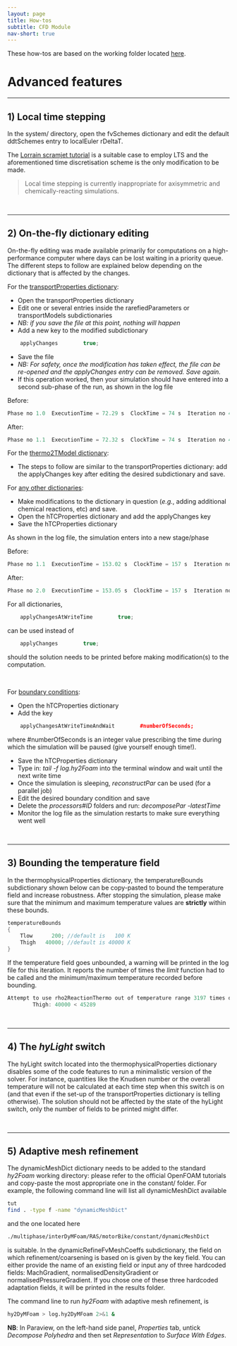 ```yaml
---
layout: page
title: How-tos
subtitle: CFD Module
nav-short: true
---
```


These how-tos are based on the working folder located [here](https://github.com/vincentcasseau/hyStrath/tree/master/run/hyStrath/hy2Foam/genericCase).  

# Advanced features

---  
## 1) Local time stepping
  
In the <dirname>system/</dirname> directory, open the <dict>fvSchemes</dict> dictionary and edit the default <dictkey>ddtSchemes</dictkey> entry to <dictval>localEuler rDeltaT</dictval>.

The [Lorrain scramjet tutorial](https://vincentcasseau.github.io/tutos-hyfoam/#3-lorrain-geometry) is a suitable case to employ LTS and the aforementioned time discretisation scheme is the only modification to be made.  

> Local time stepping is currently inappropriate for axisymmetric and chemically-reacting simulations. 

<br>

---  
## 2) On-the-fly dictionary editing  

On-the-fly editing was made available primarily for computations on a high-performance computer where days can be lost waiting in a priority queue. The different steps to follow are explained below depending on the dictionary that is affected by the changes.

For the <u><dict>transportProperties</dict> dictionary</u>:  
  + Open the <dict>transportProperties</dict> dictionary  
  + Edit one or several entries inside the <subdict>rarefiedParameters</subdict> or <subdict>transportModels</subdict> subdictionaries  
  + <i>NB: if you save the file at this point, nothing will happen</i> 
  + Add a new key to the modified subdictionary
```c++
    applyChanges        true;
```
  + Save the file  
  + <i>NB: For safety, once the modification has taken effect, the file can be re-opened and the <dictkey>applyChanges</dictkey> entry can be removed. Save again.</i> 
  + If this operation worked, then your simulation should have entered into a second sub-phase of the run, as shown in the log file

Before:  

```c++
Phase no 1.0  ExecutionTime = 72.29 s  ClockTime = 74 s  Iteration no 4504 (0.04 s)
```

After:

```c++
Phase no 1.1  ExecutionTime = 72.32 s  ClockTime = 74 s  Iteration no 4505 (0.03 s)
```

For the <u><dict>thermo2TModel</dict> dictionary</u>:  
  + The steps to follow are similar to the <dict>transportProperties</dict> dictionary: add the <dictkey>applyChanges</dictkey> key after editing the desired subdictionary and save.  


For <u>any other dictionaries</u>:  
  + Make modifications to the dictionary in question (_e.g._, adding additional chemical reactions, etc) and save.  
  + Open the <dict>hTCProperties</dict> dictionary and add the <dictkey>applyChanges<dictkey> key
  + Save the <dict>hTCProperties</dict> dictionary  

As shown in the log file, the simulation enters into a new stage/phase

Before:  

```c++
Phase no 1.1  ExecutionTime = 153.02 s  ClockTime = 157 s  Iteration no 9074 (0.03 s)
```

After:

```c++
Phase no 2.0  ExecutionTime = 153.05 s  ClockTime = 157 s  Iteration no 9075 (0.03 s)
```

For all dictionaries, 

```c++
    applyChangesAtWriteTime        true;
```

can be used instead of 

```c++
    applyChanges        true;
```

should the solution needs to be printed before making modification(s) to the computation.  

<br>

For <u>boundary conditions</u>:  
  + Open the <dict>hTCProperties</dict> dictionary   
  + Add the key
```c++
    applyChangesAtWriteTimeAndWait        #numberOfSeconds;
``` 
where <dictval>#numberOfSeconds</dictval> is an integer value prescribing the time during which the simulation will be paused (give yourself enough time!).  
  + Save the <dict>hTCProperties</dict> dictionary   
  + Type in: _tail -f log.hy2Foam_ into the terminal window and wait until the next write time  
  + Once the simulation is sleeping, _reconstructPar_ can be used (for a parallel job)  
  + Edit the desired boundary condition and save  
  + Delete the _processors#ID_ folders and run: _decomposePar -latestTime_ 
  + Monitor the log file as the simulation restarts to make sure everything went well  

<br>

---  
## 3) Bounding the temperature field

In the <dict>thermophysicalProperties</dict> dictionary, the <subdict>temperatureBounds</subdict> subdictionary shown below can be copy-pasted to bound the temperature field and increase robustness. After stopping the simulation, please make sure that the minimum and maximum temperature values are <b>strictly</b> within these bounds.

```c++
temperatureBounds
{
    Tlow      200; //default is   100 K
    Thigh   40000; //default is 40000 K
}
```

If the temperature field goes unbounded, a warning will be printed in the log file for this iteration. It reports the number of times the _limit_ function had to be called and the minimum/maximum temperature recorded before bounding.

```c++
Attempt to use rho2ReactionThermo out of temperature range 3197 times during this iteration.
		Thigh: 40000 < 45289
```

<br>

---  
## 4) The _hyLight_ switch

The <dictkey>hyLight</dictkey> switch located into the <dict>thermophysicalProperties</dict> dictionary disables some of the code features to run a minimalistic version of the solver. For instance, quantities like the Knudsen number or the overall temperature will not be calculated at each time step when this switch is <dictval>on</dictval> (and that even if the set-up of the <dict>transportProperties</dict> dictionary is telling otherwise). The solution should not be affected by the state of the <dictkey>hyLight</dictkey> switch, only the number of fields to be printed might differ.

<br>

---  
## 5) Adaptive mesh refinement
  
The <dict>dynamicMeshDict</dict> dictionary needs to be added to the standard _hy2Foam_ working directory: please refer to the official OpenFOAM tutorials and copy-paste the most appropriate one in the <dirname>constant/</dirname> folder. For example, the following command line will list all <dict>dynamicMeshDict</dict> available

```sh
tut
find . -type f -name "dynamicMeshDict"
```

and the one located here

```sh
./multiphase/interDyMFoam/RAS/motorBike/constant/dynamicMeshDict
```

is suitable. In the <subdict>dynamicRefineFvMeshCoeffs</subdict> subdictionary, the field on which refinement/coarsening is based on is given by the key <dictkey>field</dictkey>.
You can either provide the name of an existing field or input any of three hardcoded fields: <dictval>MachGradient</dictval>, <dictval>normalisedDensityGradient</dictval> or <dictval>normalisedPressureGradient</dictval>. If you chose one of these three hardcoded adaptation fields, it will be printed in the results folder.  

The command line to run _hy2Foam_ with adaptive mesh refinement, is  

```sh
hy2DyMFoam > log.hy2DyMFoam 2>&1 &
```

<b>NB</b>: In Paraview, on the left-hand side panel, _Properties_ tab, untick _Decompose Polyhedra_ and then set _Representation_ to _Surface With Edges_.

